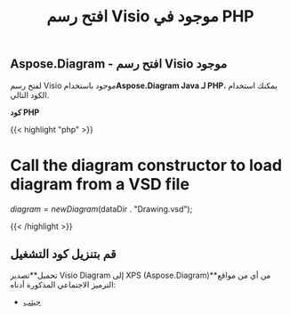 ﻿---
title: افتح رسم Visio موجود في PHP
type: docs
weight: 90
url: /ar/java/open-an-existing-visio-drawing-in-php/
---
## **Aspose.Diagram - افتح رسم Visio موجود**
 لفتح رسم Visio موجود باستخدام**Aspose.Diagram Java لـ PHP**، يمكنك استخدام الكود التالي.

**كود PHP**

{{< highlight "php" >}}

 # Call the diagram constructor to load diagram from a VSD file

$diagram = new Diagram($dataDir . "Drawing.vsd");

{{< /highlight >}}
## **قم بتنزيل كود التشغيل**
 تحميل**تصدير Visio Diagram إلى XPS (Aspose.Diagram)**من أي من مواقع الترميز الاجتماعي المذكورة أدناه:

- [جيثب](https://github.com/asposediagram/Aspose.Diagram-for-Java/blob/master/Plugins/Aspose_Diagram_Java_for_PHP/src/aspose/diagram/LoadingSavingandConverting/OpenanExistingVisioDrawing.php)
